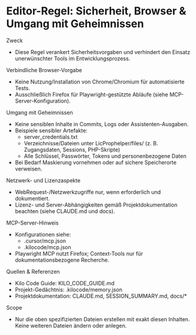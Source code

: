 # Editor-Regel: Sicherheit, Browser & Umgang mit Geheimnissen

Zweck
- Diese Regel verankert Sicherheitsvorgaben und verhindert den Einsatz unerwünschter Tools im Entwicklungsprozess.

Verbindliche Browser-Vorgabe
- Keine Nutzung/Installation von Chrome/Chromium für automatisierte Tests.
- Ausschließlich Firefox für Playwright-gestützte Abläufe (siehe MCP-Server-Konfiguration).

Umgang mit Geheimnissen
- Keine sensiblen Inhalte in Commits, Logs oder Assistenten-Ausgaben.
- Beispiele sensibler Artefakte:
  - server_credentials.txt
  - Verzeichnisse/Dateien unter LicProphelper/files/ (z. B. Zugangsdaten, Sessions, PHP-Skripte)
  - Alle Schlüssel, Passwörter, Tokens und personenbezogene Daten
- Bei Bedarf Maskierung vornehmen oder auf sichere Speicherorte verweisen.

Netzwerk- und Lizenzaspekte
- WebRequest-/Netzwerkzugriffe nur, wenn erforderlich und dokumentiert.
- Lizenz- und Server-Abhängigkeiten gemäß Projektdokumentation beachten (siehe CLAUDE.md und docs).

MCP-Server-Hinweis
- Konfigurationen siehe:
  - .cursor/mcp.json
  - .kilocode/mcp.json
- Playwright MCP nutzt Firefox; Context-Tools nur für dokumentationsbezogene Recherche.

Quellen & Referenzen
- Kilo Code Guide: KILO_CODE_GUIDE.md
- Projekt-Gedächtnis: .kilocode/memory.json
- Projektdokumentation: CLAUDE.md, SESSION_SUMMARY.md, docs/*

Scope
- Nur die oben spezifizierten Dateien erstellen mit exakt diesen Inhalten. Keine weiteren Dateien ändern oder anlegen.